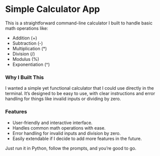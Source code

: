 # Simple Calculator App

This is a straightforward command-line calculator I built to handle basic math operations like:

- Addition (+)
- Subtraction (-)
- Multiplication (*)
- Division (/)
- Modulus (%)
- Exponentiation (^)

### Why I Built This
I wanted a simple yet functional calculator that I could use directly in the terminal. It’s designed to be easy to use, with clear instructions and error handling for things like invalid inputs or dividing by zero.

### Features
- User-friendly and interactive interface.
- Handles common math operations with ease.
- Error handling for invalid inputs and division by zero.
- Easily extendable if I decide to add more features in the future.

Just run it in Python, follow the prompts, and you’re good to go.
